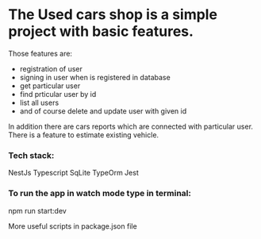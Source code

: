 # The Used cars shop is a simple project with basic features. 
Those features are:
* registration of user
* signing in user when is registered in database
* get particular user
* find prticular user by id 
* list all users
* and of course delete and update user with given id

In addition there are cars reports which are connected with particular user.
There is a feature to estimate existing vehicle.

### Tech stack:
NestJs
Typescript
SqLite
TypeOrm
Jest

### To run the app in watch mode type in terminal:
npm run start:dev

More useful scripts in package.json file


